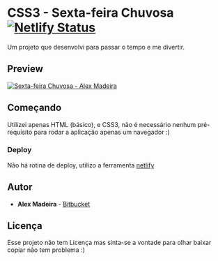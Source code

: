 # CSS3 - Sexta-feira Chuvosa [![Netlify Status](https://api.netlify.com/api/v1/badges/c1dbf266-92c5-4f78-b2d9-0bfbee4fd5c5/deploy-status)](https://app.netlify.com/sites/gifted-joliot-1647f8/deploys)

Um projeto que desenvolvi para passar o tempo e me divertir.

## Preview

[![Sexta-feira Chuvosa - Alex Madeira](http://forecast.alexmadeira.com.br/preview.gif)](http://forecast.alexmadeira.com.br)

## Começando

Utilizei apenas HTML (básico), e CSS3, não é necessário nenhum pré-requisito para rodar a aplicação apenas um navegador :)

### Deploy

Não há rotina de deploy, utilizo a ferramenta [netlify]("https://www.netlify.com/")

## Autor

- **Alex Madeira** - [Bitbucket](https://bitbucket.org/alexmadeira5/)

## Licença

Esse projeto não tem Licença mas sinta-se a vontade para olhar baixar copiar não tem problema :)
